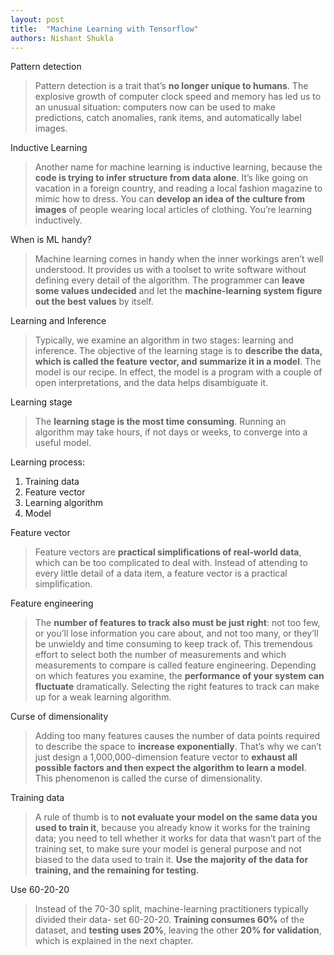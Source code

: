 ```yaml
---
layout: post
title:  "Machine Learning with Tensorflow"
authors: Nishant Shukla
---
```


Pattern detection

> Pattern detection is a trait that’s **no longer unique to humans**. The explosive growth of computer clock speed and memory has led us to an unusual situation: computers now can be used to make predictions, catch anomalies, rank items, and automatically label images.

Inductive Learning

> Another name for machine learning is inductive learning, because the **code is trying to infer structure from data alone**. It’s like going on vacation in a foreign country, and reading a local fashion magazine to mimic how to dress. You can **develop an idea of the culture from images** of people wearing local articles of clothing. You’re learning inductively.

When is ML handy?

> Machine learning comes in handy when the inner workings aren’t well understood. It provides us with a toolset to write software without defining every detail of the algorithm. The programmer can **leave some values undecided** and let the **machine-learning system figure out the best values** by itself.

Learning and Inference

> Typically, we examine an algorithm in two stages: learning and inference. The objective of the learning stage is to **describe the data, which is called the feature vector, and summarize it in a model**. The model is our recipe. In effect, the model is a program with a couple of open interpretations, and the data helps disambiguate it.

Learning stage

> The **learning stage is the most time consuming**. Running an algorithm may take hours, if not days or weeks, to converge into a useful model.

Learning process:

1. Training data
1. Feature vector
1. Learning algorithm
1. Model

Feature vector

> Feature vectors are **practical simplifications of real-world data**, which can be too complicated to deal with. Instead of attending to every little detail of a data item, a feature vector is a practical simplification.

Feature engineering

> The **number of features to track also must be just right**: not too few, or you’ll lose information you care about, and not too many, or they’ll be unwieldy and time consuming to keep track of. This tremendous effort to select both the number of measurements and which measurements to compare is called feature engineering. Depending on which features you examine, the **performance of your system can fluctuate** dramatically. Selecting the right features to track can make up for a weak learning algorithm.

Curse of dimensionality

> Adding too many features causes the number of data points required to describe the space to **increase exponentially**. That’s why we can’t just design a 1,000,000-dimension feature vector to **exhaust all possible factors and then expect the algorithm to learn a model**. This phenomenon is called the curse of dimensionality.

Training data

> A rule of thumb is to **not evaluate your model on the same data you used to train it**, because you already know it works for the training data; you need to tell whether it works for data that wasn’t part of the training set, to make sure your model is general purpose and not biased to the data used to train it. **Use the majority of the data for training, and the remaining for testing.**

Use 60-20-20

> Instead of the 70-30 split, machine-learning practitioners typically divided their data- set 60-20-20. **Training consumes 60%** of the dataset, and **testing uses 20%**, leaving the other **20% for validation**, which is explained in the next chapter.
